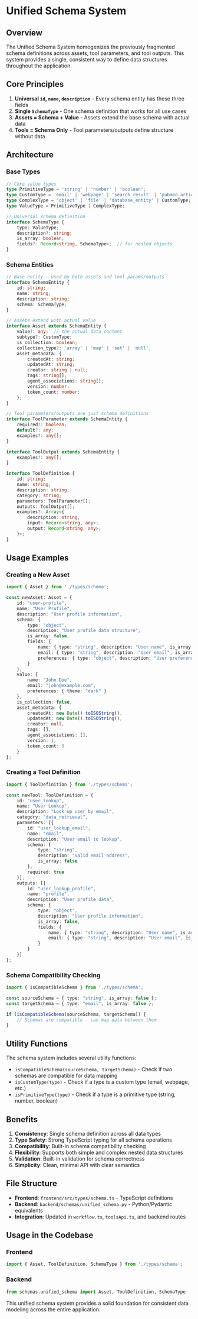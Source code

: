 # Unified Schema System

## Overview

The Unified Schema System homogenizes the previously fragmented schema definitions across assets, tool parameters, and tool outputs. This system provides a single, consistent way to define data structures throughout the application.

## Core Principles

1. **Universal `id`, `name`, `description`** - Every schema entity has these three fields
2. **Single `SchemaType`** - One schema definition that works for all use cases  
3. **Assets = Schema + Value** - Assets extend the base schema with actual data
4. **Tools = Schema Only** - Tool parameters/outputs define structure without data

## Architecture

### Base Types

```typescript
// Core value types
type PrimitiveType = 'string' | 'number' | 'boolean';
type CustomType = 'email' | 'webpage' | 'search_result' | 'pubmed_article' | 'newsletter' | 'daily_newsletter_recap';
type ComplexType = 'object' | 'file' | 'database_entity' | CustomType;
type ValueType = PrimitiveType | ComplexType;

// Universal schema definition
interface SchemaType {
    type: ValueType;
    description?: string;
    is_array: boolean;
    fields?: Record<string, SchemaType>;  // for nested objects
}
```

### Schema Entities

```typescript
// Base entity - used by both assets and tool params/outputs
interface SchemaEntity {
    id: string;
    name: string;
    description: string;
    schema: SchemaType;
}

// Assets extend with actual value
interface Asset extends SchemaEntity {
    value?: any;  // the actual data content
    subtype?: CustomType;
    is_collection: boolean;
    collection_type?: 'array' | 'map' | 'set' | 'null';
    asset_metadata: {
        createdAt: string;
        updatedAt: string;
        creator: string | null;
        tags: string[];
        agent_associations: string[];
        version: number;
        token_count: number;
    };
}

// Tool parameters/outputs are just schema definitions
interface ToolParameter extends SchemaEntity {
    required?: boolean;
    default?: any;
    examples?: any[];
}

interface ToolOutput extends SchemaEntity {
    examples?: any[];
}

interface ToolDefinition {
    id: string;
    name: string;
    description: string;
    category: string;
    parameters: ToolParameter[];
    outputs: ToolOutput[];
    examples?: Array<{
        description: string;
        input: Record<string, any>;
        output: Record<string, any>;
    }>;
}
```

## Usage Examples

### Creating a New Asset

```typescript
import { Asset } from './types/schema';

const newAsset: Asset = {
    id: "user-profile",
    name: "User Profile",
    description: "User profile information",
    schema: {
        type: "object",
        description: "User profile data structure",
        is_array: false,
        fields: {
            name: { type: "string", description: "User name", is_array: false },
            email: { type: "string", description: "User email", is_array: false },
            preferences: { type: "object", description: "User preferences", is_array: false }
        }
    },
    value: {
        name: "John Doe",
        email: "john@example.com", 
        preferences: { theme: "dark" }
    },
    is_collection: false,
    asset_metadata: {
        createdAt: new Date().toISOString(),
        updatedAt: new Date().toISOString(),
        creator: null,
        tags: [],
        agent_associations: [],
        version: 1,
        token_count: 0
    }
};
```

### Creating a Tool Definition

```typescript
import { ToolDefinition } from './types/schema';

const newTool: ToolDefinition = {
    id: "user_lookup",
    name: "User Lookup",
    description: "Look up user by email",
    category: "data_retrieval",
    parameters: [{
        id: "user_lookup_email",
        name: "email", 
        description: "User email to lookup",
        schema: {
            type: "string",
            description: "Valid email address",
            is_array: false
        },
        required: true
    }],
    outputs: [{
        id: "user_lookup_profile",
        name: "profile",
        description: "User profile data",
        schema: {
            type: "object",
            description: "User profile information",
            is_array: false,
            fields: {
                name: { type: "string", description: "User name", is_array: false },
                email: { type: "string", description: "User email", is_array: false }
            }
        }
    }]
};
```

### Schema Compatibility Checking

```typescript
import { isCompatibleSchema } from './types/schema';

const sourceSchema = { type: "string", is_array: false };
const targetSchema = { type: "email", is_array: false };

if (isCompatibleSchema(sourceSchema, targetSchema)) {
    // Schemas are compatible - can map data between them
}
```

## Utility Functions

The schema system includes several utility functions:

- `isCompatibleSchema(sourceSchema, targetSchema)` - Check if two schemas are compatible for data mapping
- `isCustomType(type)` - Check if a type is a custom type (email, webpage, etc.)
- `isPrimitiveType(type)` - Check if a type is a primitive type (string, number, boolean)

## Benefits

1. **Consistency**: Single schema definition across all data types
2. **Type Safety**: Strong TypeScript typing for all schema operations
3. **Compatibility**: Built-in schema compatibility checking
4. **Flexibility**: Supports both simple and complex nested data structures
5. **Validation**: Built-in validation for schema correctness
6. **Simplicity**: Clean, minimal API with clear semantics

## File Structure

- **Frontend**: `frontend/src/types/schema.ts` - TypeScript definitions
- **Backend**: `backend/schemas/unified_schema.py` - Python/Pydantic equivalents
- **Integration**: Updated in `workflow.ts`, `toolsApi.ts`, and backend routes

## Usage in the Codebase

### Frontend
```typescript
import { Asset, ToolDefinition, SchemaType } from './types/schema';
```

### Backend
```python
from schemas.unified_schema import Asset, ToolDefinition, SchemaType
```

This unified schema system provides a solid foundation for consistent data modeling across the entire application. 